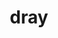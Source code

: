 ---
title: "dray"
layout: cache
categories: [package, develop]
meta: {"versions": ["0.1.8"], "compilers": ["gcc@=11.1.0"], "oss": ["ubuntu20.04"], "platforms": ["linux"], "targets": ["x86_64_v3"], "stacks": ["data-vis-sdk", "root"], "num_specs": 26, "num_specs_by_stack": {"data-vis-sdk": 26, "root": 26}}
spec_details: [{"hash": "dls7iog6mlvi3hptdd27zrkfph2s7zkd", "compiler": "gcc@=11.1.0", "versions": ["0.1.8"], "os": "ubuntu20.04", "platform": "linux", "target": "x86_64_v3", "variants": ["+blt_find_mpi", "build_system=generic", "~cuda", "~logging", "+mpi", "+openmp", "+shared", "~stats", "~test", "~utils"], "stacks": ["data-vis-sdk", "root"], "size": "-", "tarball": "https://binaries.spack.io/develop/build_cache/linux-ubuntu20.04-x86_64_v3/gcc-11.1.0/dray-0.1.8/linux-ubuntu20.04-x86_64_v3-gcc-11.1.0-dray-0.1.8-dls7iog6mlvi3hptdd27zrkfph2s7zkd.spack"}, {"hash": "afhfeicxbnjkxga2qmqxiga4uqaiguzb", "compiler": "gcc@=11.1.0", "versions": ["0.1.8"], "os": "ubuntu20.04", "platform": "linux", "target": "x86_64_v3", "variants": ["+blt_find_mpi", "build_system=generic", "~cuda", "~logging", "+mpi", "+openmp", "+shared", "~stats", "~test", "~utils"], "stacks": ["data-vis-sdk", "root"], "size": "-", "tarball": "https://binaries.spack.io/develop/build_cache/linux-ubuntu20.04-x86_64_v3/gcc-11.1.0/dray-0.1.8/linux-ubuntu20.04-x86_64_v3-gcc-11.1.0-dray-0.1.8-afhfeicxbnjkxga2qmqxiga4uqaiguzb.spack"}, {"hash": "sf5kzo6x6hhcysvwbtepfnwxekw6bhic", "compiler": "gcc@=11.1.0", "versions": ["0.1.8"], "os": "ubuntu20.04", "platform": "linux", "target": "x86_64_v3", "variants": ["+blt_find_mpi", "build_system=generic", "~cuda", "~logging", "+mpi", "+openmp", "+shared", "~stats", "~test", "~utils"], "stacks": ["data-vis-sdk", "root"], "size": "-", "tarball": "https://binaries.spack.io/develop/build_cache/linux-ubuntu20.04-x86_64_v3/gcc-11.1.0/dray-0.1.8/linux-ubuntu20.04-x86_64_v3-gcc-11.1.0-dray-0.1.8-sf5kzo6x6hhcysvwbtepfnwxekw6bhic.spack"}, {"hash": "3rauvuwbxgg37appjdwt6lwrxtqcraoc", "compiler": "gcc@=11.1.0", "versions": ["0.1.8"], "os": "ubuntu20.04", "platform": "linux", "target": "x86_64_v3", "variants": ["+blt_find_mpi", "build_system=generic", "~cuda", "~logging", "+mpi", "+openmp", "+shared", "~stats", "~test", "~utils"], "stacks": ["data-vis-sdk", "root"], "size": "-", "tarball": "https://binaries.spack.io/develop/build_cache/linux-ubuntu20.04-x86_64_v3/gcc-11.1.0/dray-0.1.8/linux-ubuntu20.04-x86_64_v3-gcc-11.1.0-dray-0.1.8-3rauvuwbxgg37appjdwt6lwrxtqcraoc.spack"}, {"hash": "yst7c7ysii7pjl54nvlxnkniqlwvjk52", "compiler": "gcc@=11.1.0", "versions": ["0.1.8"], "os": "ubuntu20.04", "platform": "linux", "target": "x86_64_v3", "variants": ["+blt_find_mpi", "build_system=generic", "~cuda", "~logging", "+mpi", "+openmp", "+shared", "~stats", "~test", "~utils"], "stacks": ["data-vis-sdk", "root"], "size": "-", "tarball": "https://binaries.spack.io/develop/build_cache/linux-ubuntu20.04-x86_64_v3/gcc-11.1.0/dray-0.1.8/linux-ubuntu20.04-x86_64_v3-gcc-11.1.0-dray-0.1.8-yst7c7ysii7pjl54nvlxnkniqlwvjk52.spack"}, {"hash": "gfx4igsusu77ljmowpy55r32eyib2ogu", "compiler": "gcc@=11.1.0", "versions": ["0.1.8"], "os": "ubuntu20.04", "platform": "linux", "target": "x86_64_v3", "variants": ["+blt_find_mpi", "build_system=generic", "~cuda", "~logging", "+mpi", "+openmp", "+shared", "~stats", "~test", "~utils"], "stacks": ["data-vis-sdk", "root"], "size": "-", "tarball": "https://binaries.spack.io/develop/build_cache/linux-ubuntu20.04-x86_64_v3/gcc-11.1.0/dray-0.1.8/linux-ubuntu20.04-x86_64_v3-gcc-11.1.0-dray-0.1.8-gfx4igsusu77ljmowpy55r32eyib2ogu.spack"}, {"hash": "d7eesoewmg6muy4v6g7uhrerlhejvymc", "compiler": "gcc@=11.1.0", "versions": ["0.1.8"], "os": "ubuntu20.04", "platform": "linux", "target": "x86_64_v3", "variants": ["+blt_find_mpi", "build_system=generic", "~cuda", "~logging", "+mpi", "+openmp", "+shared", "~stats", "~test", "~utils"], "stacks": ["data-vis-sdk", "root"], "size": "-", "tarball": "https://binaries.spack.io/develop/build_cache/linux-ubuntu20.04-x86_64_v3/gcc-11.1.0/dray-0.1.8/linux-ubuntu20.04-x86_64_v3-gcc-11.1.0-dray-0.1.8-d7eesoewmg6muy4v6g7uhrerlhejvymc.spack"}, {"hash": "7txeueun7fqi5toqbbq74fyyloohbtvq", "compiler": "gcc@=11.1.0", "versions": ["0.1.8"], "os": "ubuntu20.04", "platform": "linux", "target": "x86_64_v3", "variants": ["+blt_find_mpi", "build_system=generic", "~cuda", "~logging", "+mpi", "+openmp", "+shared", "~stats", "~test", "~utils"], "stacks": ["data-vis-sdk", "root"], "size": "-", "tarball": "https://binaries.spack.io/develop/build_cache/linux-ubuntu20.04-x86_64_v3/gcc-11.1.0/dray-0.1.8/linux-ubuntu20.04-x86_64_v3-gcc-11.1.0-dray-0.1.8-7txeueun7fqi5toqbbq74fyyloohbtvq.spack"}, {"hash": "nrh2ioopwlg533nobgtkrgoobgbbhg25", "compiler": "gcc@=11.1.0", "versions": ["0.1.8"], "os": "ubuntu20.04", "platform": "linux", "target": "x86_64_v3", "variants": ["+blt_find_mpi", "build_system=generic", "~cuda", "~logging", "+mpi", "+openmp", "+shared", "~stats", "~test", "~utils"], "stacks": ["data-vis-sdk", "root"], "size": "-", "tarball": "https://binaries.spack.io/develop/build_cache/linux-ubuntu20.04-x86_64_v3/gcc-11.1.0/dray-0.1.8/linux-ubuntu20.04-x86_64_v3-gcc-11.1.0-dray-0.1.8-nrh2ioopwlg533nobgtkrgoobgbbhg25.spack"}, {"hash": "t27dekyknojrbqbl6plv3mvmpcxvhchr", "compiler": "gcc@=11.1.0", "versions": ["0.1.8"], "os": "ubuntu20.04", "platform": "linux", "target": "x86_64_v3", "variants": ["+blt_find_mpi", "build_system=generic", "~cuda", "~logging", "+mpi", "+openmp", "+shared", "~stats", "~test", "~utils"], "stacks": ["data-vis-sdk", "root"], "size": "-", "tarball": "https://binaries.spack.io/develop/build_cache/linux-ubuntu20.04-x86_64_v3/gcc-11.1.0/dray-0.1.8/linux-ubuntu20.04-x86_64_v3-gcc-11.1.0-dray-0.1.8-t27dekyknojrbqbl6plv3mvmpcxvhchr.spack"}, {"hash": "3ig7e2wb3iuzjdksdjtu2jupc5exzodu", "compiler": "gcc@=11.1.0", "versions": ["0.1.8"], "os": "ubuntu20.04", "platform": "linux", "target": "x86_64_v3", "variants": ["+blt_find_mpi", "build_system=generic", "~cuda", "~logging", "+mpi", "+openmp", "+shared", "~stats", "~test", "~utils"], "stacks": ["data-vis-sdk", "root"], "size": "-", "tarball": "https://binaries.spack.io/develop/build_cache/linux-ubuntu20.04-x86_64_v3/gcc-11.1.0/dray-0.1.8/linux-ubuntu20.04-x86_64_v3-gcc-11.1.0-dray-0.1.8-3ig7e2wb3iuzjdksdjtu2jupc5exzodu.spack"}, {"hash": "3xq7bfs7kbfl7svv6kgqwu3em3ysbub2", "compiler": "gcc@=11.1.0", "versions": ["0.1.8"], "os": "ubuntu20.04", "platform": "linux", "target": "x86_64_v3", "variants": ["+blt_find_mpi", "build_system=generic", "~cuda", "~logging", "+mpi", "+openmp", "+shared", "~stats", "~test", "~utils"], "stacks": ["data-vis-sdk", "root"], "size": "-", "tarball": "https://binaries.spack.io/develop/build_cache/linux-ubuntu20.04-x86_64_v3/gcc-11.1.0/dray-0.1.8/linux-ubuntu20.04-x86_64_v3-gcc-11.1.0-dray-0.1.8-3xq7bfs7kbfl7svv6kgqwu3em3ysbub2.spack"}, {"hash": "wghlp7socbybtewhgk3xvbm5x37efy5e", "compiler": "gcc@=11.1.0", "versions": ["0.1.8"], "os": "ubuntu20.04", "platform": "linux", "target": "x86_64_v3", "variants": ["+blt_find_mpi", "build_system=generic", "~cuda", "~logging", "+mpi", "+openmp", "+shared", "~stats", "~test", "~utils"], "stacks": ["data-vis-sdk", "root"], "size": "-", "tarball": "https://binaries.spack.io/develop/build_cache/linux-ubuntu20.04-x86_64_v3/gcc-11.1.0/dray-0.1.8/linux-ubuntu20.04-x86_64_v3-gcc-11.1.0-dray-0.1.8-wghlp7socbybtewhgk3xvbm5x37efy5e.spack"}, {"hash": "3tzu7qp5tmudgvn65xvokczxzfc4qnet", "compiler": "gcc@=11.1.0", "versions": ["0.1.8"], "os": "ubuntu20.04", "platform": "linux", "target": "x86_64_v3", "variants": ["+blt_find_mpi", "build_system=generic", "~cuda", "~logging", "+mpi", "+openmp", "+shared", "~stats", "~test", "~utils"], "stacks": ["data-vis-sdk", "root"], "size": "-", "tarball": "https://binaries.spack.io/develop/build_cache/linux-ubuntu20.04-x86_64_v3/gcc-11.1.0/dray-0.1.8/linux-ubuntu20.04-x86_64_v3-gcc-11.1.0-dray-0.1.8-3tzu7qp5tmudgvn65xvokczxzfc4qnet.spack"}, {"hash": "mcfeqkcsznxjgzv6ok6ctmxftydb5gm2", "compiler": "gcc@=11.1.0", "versions": ["0.1.8"], "os": "ubuntu20.04", "platform": "linux", "target": "x86_64_v3", "variants": ["+blt_find_mpi", "build_system=generic", "~cuda", "~logging", "+mpi", "+openmp", "+shared", "~stats", "~test", "~utils"], "stacks": ["data-vis-sdk", "root"], "size": "-", "tarball": "https://binaries.spack.io/develop/build_cache/linux-ubuntu20.04-x86_64_v3/gcc-11.1.0/dray-0.1.8/linux-ubuntu20.04-x86_64_v3-gcc-11.1.0-dray-0.1.8-mcfeqkcsznxjgzv6ok6ctmxftydb5gm2.spack"}, {"hash": "3njrkatytyeuggjmiljtmsci6srjsiat", "compiler": "gcc@=11.1.0", "versions": ["0.1.8"], "os": "ubuntu20.04", "platform": "linux", "target": "x86_64_v3", "variants": ["+blt_find_mpi", "build_system=generic", "~cuda", "~logging", "+mpi", "+openmp", "+shared", "~stats", "~test", "~utils"], "stacks": ["data-vis-sdk", "root"], "size": "-", "tarball": "https://binaries.spack.io/develop/build_cache/linux-ubuntu20.04-x86_64_v3/gcc-11.1.0/dray-0.1.8/linux-ubuntu20.04-x86_64_v3-gcc-11.1.0-dray-0.1.8-3njrkatytyeuggjmiljtmsci6srjsiat.spack"}, {"hash": "wx5dw4kwq2deywxatkwfdix5t24667xc", "compiler": "gcc@=11.1.0", "versions": ["0.1.8"], "os": "ubuntu20.04", "platform": "linux", "target": "x86_64_v3", "variants": ["+blt_find_mpi", "build_system=generic", "~cuda", "~logging", "+mpi", "+openmp", "+shared", "~stats", "~test", "~utils"], "stacks": ["data-vis-sdk", "root"], "size": "-", "tarball": "https://binaries.spack.io/develop/build_cache/linux-ubuntu20.04-x86_64_v3/gcc-11.1.0/dray-0.1.8/linux-ubuntu20.04-x86_64_v3-gcc-11.1.0-dray-0.1.8-wx5dw4kwq2deywxatkwfdix5t24667xc.spack"}, {"hash": "gv4te5mafwgnnh3xvb3uhikiqft625wf", "compiler": "gcc@=11.1.0", "versions": ["0.1.8"], "os": "ubuntu20.04", "platform": "linux", "target": "x86_64_v3", "variants": ["+blt_find_mpi", "build_system=generic", "~cuda", "~logging", "+mpi", "+openmp", "+shared", "~stats", "~test", "~utils"], "stacks": ["data-vis-sdk", "root"], "size": "-", "tarball": "https://binaries.spack.io/develop/build_cache/linux-ubuntu20.04-x86_64_v3/gcc-11.1.0/dray-0.1.8/linux-ubuntu20.04-x86_64_v3-gcc-11.1.0-dray-0.1.8-gv4te5mafwgnnh3xvb3uhikiqft625wf.spack"}, {"hash": "vxd7xnnju22owbias32jehrt2jcqrlh5", "compiler": "gcc@=11.1.0", "versions": ["0.1.8"], "os": "ubuntu20.04", "platform": "linux", "target": "x86_64_v3", "variants": ["+blt_find_mpi", "build_system=generic", "~cuda", "~logging", "+mpi", "+openmp", "+shared", "~stats", "~test", "~utils"], "stacks": ["data-vis-sdk", "root"], "size": "-", "tarball": "https://binaries.spack.io/develop/build_cache/linux-ubuntu20.04-x86_64_v3/gcc-11.1.0/dray-0.1.8/linux-ubuntu20.04-x86_64_v3-gcc-11.1.0-dray-0.1.8-vxd7xnnju22owbias32jehrt2jcqrlh5.spack"}, {"hash": "sufszyuhbgrj643vddwtv7s7de6q6zyd", "compiler": "gcc@=11.1.0", "versions": ["0.1.8"], "os": "ubuntu20.04", "platform": "linux", "target": "x86_64_v3", "variants": ["+blt_find_mpi", "build_system=generic", "~cuda", "~logging", "+mpi", "+openmp", "+shared", "~stats", "~test", "~utils"], "stacks": ["data-vis-sdk", "root"], "size": "-", "tarball": "https://binaries.spack.io/develop/build_cache/linux-ubuntu20.04-x86_64_v3/gcc-11.1.0/dray-0.1.8/linux-ubuntu20.04-x86_64_v3-gcc-11.1.0-dray-0.1.8-sufszyuhbgrj643vddwtv7s7de6q6zyd.spack"}, {"hash": "hzxsbyg7itvau6czm4ei3g3u43e5vzkq", "compiler": "gcc@=11.1.0", "versions": ["0.1.8"], "os": "ubuntu20.04", "platform": "linux", "target": "x86_64_v3", "variants": ["+blt_find_mpi", "build_system=generic", "~cuda", "~logging", "+mpi", "+openmp", "+shared", "~stats", "~test", "~utils"], "stacks": ["data-vis-sdk", "root"], "size": "-", "tarball": "https://binaries.spack.io/develop/build_cache/linux-ubuntu20.04-x86_64_v3/gcc-11.1.0/dray-0.1.8/linux-ubuntu20.04-x86_64_v3-gcc-11.1.0-dray-0.1.8-hzxsbyg7itvau6czm4ei3g3u43e5vzkq.spack"}, {"hash": "c3dikgykigxpusno4ryychd23xyprdqj", "compiler": "gcc@=11.1.0", "versions": ["0.1.8"], "os": "ubuntu20.04", "platform": "linux", "target": "x86_64_v3", "variants": ["+blt_find_mpi", "build_system=generic", "~cuda", "~logging", "+mpi", "+openmp", "+shared", "~stats", "~test", "~utils"], "stacks": ["data-vis-sdk", "root"], "size": "-", "tarball": "https://binaries.spack.io/develop/build_cache/linux-ubuntu20.04-x86_64_v3/gcc-11.1.0/dray-0.1.8/linux-ubuntu20.04-x86_64_v3-gcc-11.1.0-dray-0.1.8-c3dikgykigxpusno4ryychd23xyprdqj.spack"}, {"hash": "thfsb5hrl77gqs3djkb4vr5pujiv2nu5", "compiler": "gcc@=11.1.0", "versions": ["0.1.8"], "os": "ubuntu20.04", "platform": "linux", "target": "x86_64_v3", "variants": ["+blt_find_mpi", "build_system=generic", "~cuda", "~logging", "+mpi", "+openmp", "+shared", "~stats", "~test", "~utils"], "stacks": ["data-vis-sdk", "root"], "size": "-", "tarball": "https://binaries.spack.io/develop/build_cache/linux-ubuntu20.04-x86_64_v3/gcc-11.1.0/dray-0.1.8/linux-ubuntu20.04-x86_64_v3-gcc-11.1.0-dray-0.1.8-thfsb5hrl77gqs3djkb4vr5pujiv2nu5.spack"}, {"hash": "6u3pdbyxyut5q5s7glzsgfdeyc5ght3v", "compiler": "gcc@=11.1.0", "versions": ["0.1.8"], "os": "ubuntu20.04", "platform": "linux", "target": "x86_64_v3", "variants": ["+blt_find_mpi", "build_system=generic", "~cuda", "~logging", "+mpi", "+openmp", "+shared", "~stats", "~test", "~utils"], "stacks": ["data-vis-sdk", "root"], "size": "-", "tarball": "https://binaries.spack.io/develop/build_cache/linux-ubuntu20.04-x86_64_v3/gcc-11.1.0/dray-0.1.8/linux-ubuntu20.04-x86_64_v3-gcc-11.1.0-dray-0.1.8-6u3pdbyxyut5q5s7glzsgfdeyc5ght3v.spack"}, {"hash": "z7vyu2d7tkdkrkehpykz5fpuccnuvs74", "compiler": "gcc@=11.1.0", "versions": ["0.1.8"], "os": "ubuntu20.04", "platform": "linux", "target": "x86_64_v3", "variants": ["+blt_find_mpi", "build_system=generic", "~cuda", "~logging", "+mpi", "+openmp", "+shared", "~stats", "~test", "~utils"], "stacks": ["data-vis-sdk", "root"], "size": "-", "tarball": "https://binaries.spack.io/develop/build_cache/linux-ubuntu20.04-x86_64_v3/gcc-11.1.0/dray-0.1.8/linux-ubuntu20.04-x86_64_v3-gcc-11.1.0-dray-0.1.8-z7vyu2d7tkdkrkehpykz5fpuccnuvs74.spack"}, {"hash": "tblxqtzg2jw5kzo7kk3hpowir4k3mba6", "compiler": "gcc@=11.1.0", "versions": ["0.1.8"], "os": "ubuntu20.04", "platform": "linux", "target": "x86_64_v3", "variants": ["+blt_find_mpi", "build_system=generic", "~cuda", "~logging", "+mpi", "+openmp", "+shared", "~stats", "~test", "~utils"], "stacks": ["data-vis-sdk", "root"], "size": "-", "tarball": "https://binaries.spack.io/develop/build_cache/linux-ubuntu20.04-x86_64_v3/gcc-11.1.0/dray-0.1.8/linux-ubuntu20.04-x86_64_v3-gcc-11.1.0-dray-0.1.8-tblxqtzg2jw5kzo7kk3hpowir4k3mba6.spack"}]
---